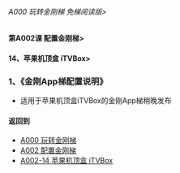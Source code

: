 ###### A000 玩转金刚梯 免梯阅读版>
#### 第A002课 配置金刚梯>
#### 14、苹果机顶盒 iTVBox>

### 1、《金刚App梯配置说明》

- 适用于苹果机顶盒iTVBox的金刚App梯稍晚发布

#### 返回到
- [A000 玩转金刚梯](https://github.com/a2zitpro/web/blob/master/LadderFree/main.md)
- [A002 配置金刚梯](https://github.com/a2zitpro/web/blob/master/LadderFree/LadderConfigure/LadderConfigure.md)
- [A002-14 苹果机顶盒 iTVBox](https://github.com/a2zitpro/web/blob/master/LadderFree/LadderConfigure/Apple/TVBox/TVBox.md)



